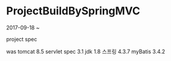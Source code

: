 # ProjectBuildBySpringMVC

2017-09-18 ~

project spec

was tomcat 8.5
servlet spec 3.1
jdk 1.8
스프링 4.3.7
myBatis 3.4.2
